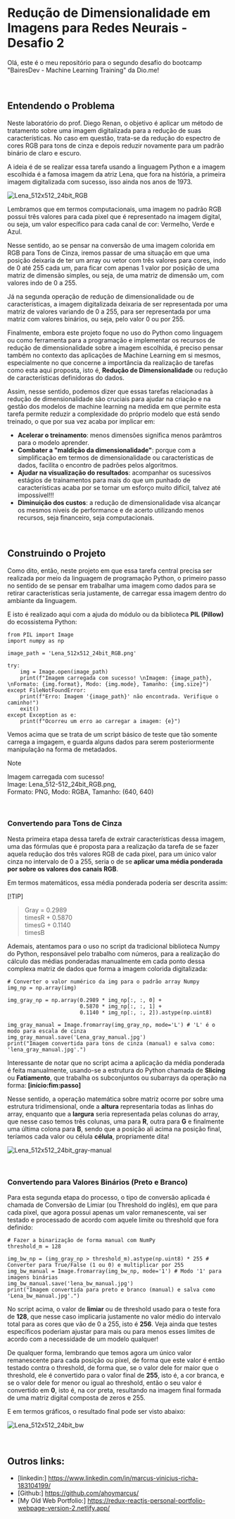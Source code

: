 # Redução de Dimensionalidade em Imagens para Redes Neurais - Desafio 2
 
Olá, este é o meu repositório para o segundo desafio do bootcamp "BairesDev - Machine Learning Training" da Dio.me! 


<br>

## Entendendo o Problema

Neste laboratório do prof. Diego Renan, o objetivo é aplicar um método de tratamento sobre uma imagem digitalizada para a redução de suas características. No caso em questão, trata-se da redução do espectro de cores RGB para tons de cinza e depois reduzir novamente para um padrão binário de claro e escuro.


A ideia é de se realizar essa tarefa usando a linguagem Python e a imagem escolhida é a famosa imagem da atriz Lena, que fora na história, a primeira imagem digitalizada com sucesso, isso ainda nos anos de 1973.


![Lena_512x512_24bit_RGB](./public/lena_512x512_24bit_RGB.png)


Lembramos que em termos computacionais, uma imagem no padrão RGB possui três valores para cada pixel que é representado na imagem digital, ou seja, um valor específico para cada canal de cor: Vermelho, Verde e Azul.


Nesse sentido, ao se pensar na conversão de uma imagem colorida em RGB para Tons de Cinza, iremos passar de uma situação em que uma posição deixaria de ter um array ou vetor com três valores para cores, indo de 0 até 255 cada um, para ficar com apenas 1 valor por posição de uma matriz de dimensão simples, ou seja, de uma matriz de dimensão um, com valores indo de 0 a 255.


Já na segunda operação de redução de dimensionalidade ou de características, a imagem digitalizada deixaria de ser representada por uma matriz de valores variando de 0 a 255, para ser representada por uma matriz com valores binários, ou seja, pelo valor 0 ou por 255.


Finalmente, embora este projeto foque no uso do Python como linguagem ou como ferramenta para a programação e implementar os recursos de redução de dimensionalidade sobre a imagem escolhida, é preciso pensar também no contexto das aplicações de Machine Learning em si mesmos, especialmente no que concerne a importância da realização de tarefas como esta aqui proposta, isto é, **Redução de Dimensionalidade** ou redução de características definidoras do dados.


Assim, nesse sentido, podemos dizer que essas tarefas relacionadas à redução de dimensionalidade são cruciais para ajudar na criação e na gestão dos modelos de machine learning na medida em que permite esta tarefa permite reduzir a complexidade do próprio modelo que está sendo treinado, o que por sua vez acaba por implicar em:   

- **Acelerar o treinamento**: menos dimensões significa menos parâmtros para o modelo aprender.
- **Combater a "maldição da dimensionalidade"**: porque com a simplificação em termos de dimensionalidade ou características de dados, facilita o encontro de padrões pelos algoritmos.
- **Ajudar na visualização do resultados**: acompanhar os sucessivos estágios de trainamentos para mais do que um punhado de características acaba por se tornar um esforço muito difícil, talvez até impossível!!!
- **Diminuição dos custos**: a redução de dimensionalidade visa alcançar os mesmos níveis de performance e de acerto utilizando menos recursos, seja financeiro, seja computacionais. 
 

<br>

## Construindo o Projeto

Como dito, então, neste projeto em que essa tarefa central precisa ser realizada por meio da linguagem de programação Python, o primeiro passo no sentido de se pensar em trabalhar uma imagem como dados para se retirar características seria justamente, de carregar essa imagem dentro do ambiante da linguagem.


E isto é realizado aqui com a ajuda do módulo ou da biblioteca **PIL (Pillow)** do ecossistema Python:

```
from PIL import Image
import numpy as np

image_path = 'Lena_512x512_24bit_RGB.png'

try:
    img = Image.open(image_path)
    print(f"Imagem carregada com sucesso! \nImagem: {image_path}, \nFormato: {img.format}, Modo: {img.mode}, Tamanho: {img.size}")
except FileNotFoundError:
    print(f"Erro: Imagem '{image_path}' não encontrada. Verifique o caminho!")
    exit()
except Exception as e:
    print(f"Ocorreu um erro ao carregar a imagem: {e}")
```


Vemos acima que se trata de um script básico de teste que tão somente carrega a imgagem, e guarda alguns dados para serem posteriormente manipulação na forma de metadados.

>[!NOTE]
> Imagem carregada com sucesso!    
> Image: Lena_512-512_24bit_RGB.png,   
> Formato: PNG, Modo: RGBA, Tamanho: (640, 640)
   

<br>

### Convertendo para Tons de Cinza

Nesta primeira etapa dessa tarefa de extrair características dessa imagem, uma das fórmulas que é proposta para a realização da tarefa de se fazer aquela redução dos três valores RGB de cada pixel, para um único valor cinza no intervalo de 0 a 255, seria o de se **aplicar uma média ponderada por sobre os valores dos canais RGB**.


Em termos matemáticos, essa média ponderada poderia ser descrita assim: 

[!TIP]
> Gray = 0.2989   
> timesR + 0.5870   
> timesG + 0.1140   
> timesB


Ademais, atentamos para o uso no script da tradicional biblioteca Numpy do Python, responsável pelo trabalho com números, para a realização do cálculo das médias ponderadas manualmente em cada ponto dessa complexa matriz de dados que forma a imagem colorida digitalizada: 

```
# Converter o valor numérico da img para o padrão array Numpy
img_np = np.array(img) 

img_gray_np = np.array(0.2989 * img_np[:, :, 0] +
                       0.5870 * img_np[:, :, 1] +
                       0.1140 * img_np[:, :, 2]).astype(np.uint8)

img_gray_manual = Image.fromarray(img_gray_np, mode='L') # 'L' é o modo para escala de cinza
img_gray_manual.save('Lena_gray_manual.jpg')
print("Imagem convertida para tons de cinza (manual) e salva como: 'lena_gray_manual.jpg'.")
```


Interessante de notar que no script acima a aplicação da média ponderada é feita manualmente, usando-se a estrutura do Python chamada de **Slicing** ou **Fatiamento**, que trabalha os subconjuntos ou subarrays da operação na forma: **[início:fim:passo]**
 

Nesse sentido, a operação matemática sobre matriz ocorre por sobre uma estrutura tridimensional, onde a **altura** representaria todas as linhas do array, enquanto que a **largura** seria representada pelas colunas do array, que nesse caso temos três colunas, uma para **R**, outra para **G** e finalmente uma última colona para **B**, sendo que a posição ali acima na posição final, teríamos cada valor ou célula **célula**, propriamente dita! 


![Lena_512x512_24bit_gray-manual](./public/lena_512x512_24bit_gray-manual.jpg)

<br>

### Convertendo para Valores Binários (Preto e Branco)

Para esta segunda etapa do processo, o tipo de conversão aplicada é chamada de Conversão de Limiar (ou Threshold do inglês), em que para cada pixel, que agora possui apenas um valor remanescente, vai ser testado e processado de acordo com aquele limite ou threshold que fora definido:

```
# Fazer a binarização de forma manual com NumPy
threshold_m = 128

img_bw_np = (img_gray_np > threshold_m).astype(np.uint8) * 255 # Converter para True/False (1 ou 0) e multiplicar por 255
img_bw_manual = Image.fromarray(img_bw_np, mode='1') # Modo '1' para imagens binárias
img_bw_manual.save('lena_bw_manual.jpg')
print("Imagem convertida para preto e branco (manual) e salva como 'Lena_bw_manual.jpg'.")
```


No script acima, o valor de **limiar**  ou de threshold usado para o teste fora de **128**, que nesse caso implicaria justamente no valor médio do intervalo total para as cores que vão de 0 a 255, isto é **256**. Veja ainda que testes específicos poderiam ajustar para mais ou para menos esses limites de acordo com a necessidade de um modelo qualquer!


De qualquer forma, lembrando que temos agora um único valor remanescente para cada posição ou pixel, de forma que este valor é então testado contra o threshold, de forma que, se o valor dele for maior  que o threshold, ele é convertido para o valor final de **255**, isto é, a cor branca, e se o valor dele for menor ou igual ao threshold, então o seu valor é convertido em **0**, isto é, na cor preta, resultando na imagem final formada de uma matriz digital composta de zeros e 255.


E em termos gráficos, o resultado final pode ser visto abaixo:

![Lena_512x512_24bit_bw](./public/lena_512x512_24bit_bw-manual.jpg)

<br>

## Outros links:

 - [linkedin:] https://www.linkedin.com/in/marcus-vinicius-richa-183104199/
 - [Github:] https://github.com/ahoymarcus/
 - [My Old Web Portfolio:] https://redux-reactjs-personal-portfolio-webpage-version-2.netlify.app/


